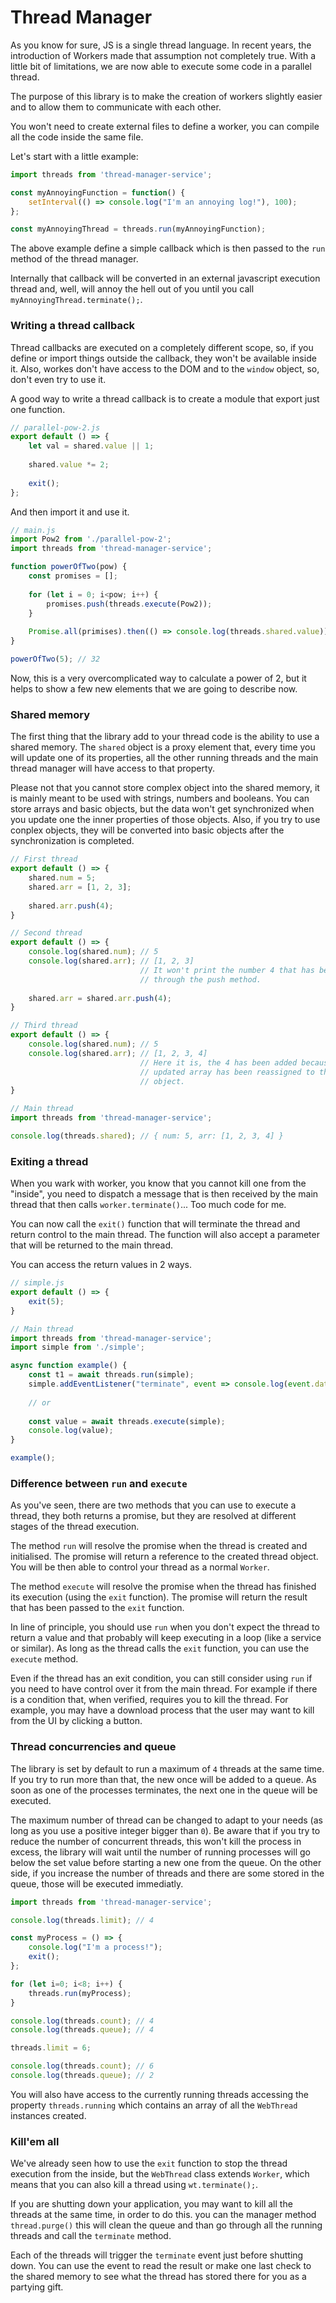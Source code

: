 # Thread Manager

As you know for sure, JS is a single thread language. In recent years, the introduction of Workers made that assumption not completely true. With a little bit of limitations, we are now able to execute some code in a parallel thread.

The purpose of this library is to make the creation of workers slightly easier and to allow them to communicate with each other.

You won't need to create external files to define a worker, you can compile all the code inside the same file.

Let's start with a little example:
```javascript
import threads from 'thread-manager-service';

const myAnnoyingFunction = function() {
    setInterval(() => console.log("I'm an annoying log!"), 100);
};

const myAnnoyingThread = threads.run(myAnnoyingFunction);
```
The above example define a simple callback which is then passed to the `run` method of the thread manager.

Internally that callback will be converted in an external javascript execution thread and, well, will annoy the hell out of you until you call `myAnnoyingThread.terminate();`.

### Writing a thread callback
Thread callbacks are executed on a completely different scope, so, if you define or import things outside the callback, they won't be available inside it. Also, workes don't have access to the DOM and to the `window` object, so, don't even try to use it.

A good way to write a thread callback is to create a module that export just one function.
```javascript
// parallel-pow-2.js
export default () => {
    let val = shared.value || 1;
    
    shared.value *= 2;
    
    exit();
};
```
And then import it and use it.
```javascript
// main.js
import Pow2 from './parallel-pow-2';
import threads from 'thread-manager-service';

function powerOfTwo(pow) {
    const promises = [];
    
    for (let i = 0; i<pow; i++) {
        promises.push(threads.execute(Pow2));
    }
    
    Promise.all(primises).then(() => console.log(threads.shared.value));
}

powerOfTwo(5); // 32
```
Now, this is a very overcomplicated way to calculate a power of 2, but it helps to show a few new elements that we are going to describe now.
### Shared memory
The first thing that the library add to your thread code is the ability to use a shared memory. The `shared` object is a proxy element that, every time you will update one of its properties, all the other running threads and the main thread manager will have access to that property.

Please not that you cannot store complex object into the shared memory, it is mainly meant to be used with strings, numbers and booleans. You can store arrays and basic objects, but the data won't get synchronized when you update one the inner properties of those objects. Also, if you try to use conplex objects, they will be converted into basic objects after the synchronization is completed.
```javascript
// First thread
export default () => {
    shared.num = 5;
    shared.arr = [1, 2, 3];
    
    shared.arr.push(4);
}

// Second thread
export default () => {
    console.log(shared.num); // 5
    console.log(shared.arr); // [1, 2, 3]
                             // It won't print the number 4 that has been added 
                             // through the push method.
    
    shared.arr = shared.arr.push(4);
}

// Third thread
export default () => {
    console.log(shared.num); // 5
    console.log(shared.arr); // [1, 2, 3, 4]
                             // Here it is, the 4 has been added because the 
                             // updated array has been reassigned to the shared 
                             // object.
}

// Main thread
import threads from 'thread-manager-service';

console.log(threads.shared); // { num: 5, arr: [1, 2, 3, 4] }
```
### Exiting a thread
When you wark with worker, you know that you cannot kill one from the "inside", you need to dispatch a message that is then received by the main thread that then calls `worker.terminate()`... Too much code for me.

You can now call the `exit()` function that will terminate the thread and return control to the main thread. The function will also accept a parameter that will be returned to the main thread.

You can access the return values in 2 ways.
```javascript
// simple.js
export default () => {
    exit(5);
}

// Main thread
import threads from 'thread-manager-service';
import simple from './simple';

async function example() {
    const t1 = await threads.run(simple);
    simple.addEventListener("terminate", event => console.log(event.data));
    
    // or
    
    const value = await threads.execute(simple);
    console.log(value);
}

example();
```
### Difference between `run` and `execute`
As you've seen, there are two methods that you can use to execute a thread, they both returns a promise, but they are resolved at different stages of the thread execution.

The method `run` will resolve the promise when the thread is created and initialised. The promise will return a reference to the created thread object. You will be then able to control your thread as a normal `Worker`.

The method `execute` will resolve the promise when the thread has finished its execution (using the `exit` function). The promise will return the result that has been passed to the `exit` function.

In line of principle, you should use `run` when you don't expect the thread to return a value and that probably will keep executing in a loop (like a service or similar). As long as the thread calls the `exit` function, you can use the `execute` method.

Even if the thread has an exit condition, you can still consider using `run` if you need to have control over it from the main thread. For example if there is a condition that, when verified, requires you to kill the thread. For example, you may have a download process that the user may want to kill from the UI by clicking a button.

### Thread concurrencies and queue
The library is set by default to run a maximum of `4` threads at the same time. If you try to run more than that, the new once will be added to a queue. As soon as one of the processes terminates, the next one in the queue will be executed.

The maximum number of thread can be changed to adapt to your needs (as long as you use a positive integer bigger than `0`). Be aware that if you try to reduce the number of concurrent threads, this won't kill the process in excess, the library will wait until the number of running processes will go below the set value before starting a new one from the queue. On the other side, if you increase the number of threads and there are some stored in the queue, those will be executed immediatly.
```javascript
import threads from 'thread-manager-service';

console.log(threads.limit); // 4

const myProcess = () => {
    console.log("I'm a process!");
    exit();
};

for (let i=0; i<8; i++) {
    threads.run(myProcess);
}

console.log(threads.count); // 4
console.log(threads.queue); // 4

threads.limit = 6;

console.log(threads.count); // 6
console.log(threads.queue); // 2
```
You will also have access to the currently running threads accessing the property `threads.running` which contains an array of all the `WebThread` instances created.

### Kill'em all
We've already seen how to use the `exit` function to stop the thread execution from the inside, but the `WebThread` class extends `Worker`, which means that you can also kill a thread using `wt.terminate();`.

If you are shutting down your application, you may want to kill all the threads at the same time, in order to do this. you can the manager method `thread.purge()` this will clean the queue and than go through all the running threads and call the `terminate` method.

Each of the threads will trigger the `terminate` event just before shutting down. You can use the event to read the result or make one last check to the shared memory to see what the thread has stored there for you as a partying gift.

